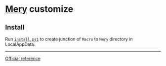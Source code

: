 # [Mery](https://www.haijin-boys.com/wiki/) customize

## Install

Run [`install.ps1`](./install.ps1) to create junction of `Macro` to `Mery` directory in LocalAppData.

---

[Official reference](https://www.haijin-boys.com/wiki/%E3%83%9E%E3%82%AF%E3%83%AD%E3%83%AA%E3%83%95%E3%82%A1%E3%83%AC%E3%83%B3%E3%82%B9)
